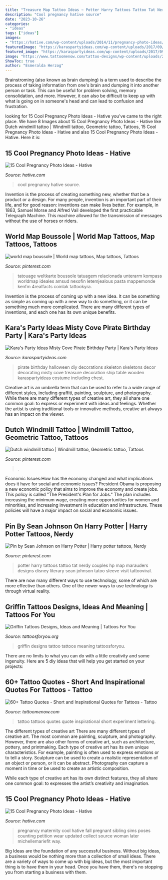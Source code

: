 ```yaml
---
title: "Treasure Map Tattoo Ideas ~ Potter Harry Tattoos Tattoo Tat Nerdy Couples Hp Map Marauders Designs Disney Literary Sean Johnson Tatoo Sleeve Visit Tattooviral"
description: "Cool pregnancy hative source"
date: "2023-10-26"
categories:
- "ideas"
tags: ["ideas"]
images:
- "https://hative.com/wp-content/uploads/2014/11/pregnancy-photo-ideas/7-cool-pregnancy-photo-ideas.jpg"
featuredImage: "https://karaspartyideas.com/wp-content/uploads/2017/09/Skeleton_9806.jpg"
featured_image: "https://karaspartyideas.com/wp-content/uploads/2017/09/Skeleton_9806.jpg"
image: "https://www.tattoomenow.com/tattoo-designs/wp-content/uploads/2012/10/second_tattoo.jpg"
ShowToc: true
author: "Esmeralda Herzog"
---
```



Brainstroming (also known as brain dumping) is a term used to describe the process of taking information from one's brain and dumping it into another person or task. This can be useful for problem solving, memory consolidation, and more. However, it can also be difficult to keep up with what is going on in someone's head and can lead to confusion and frustration.

	

		
looking for 15 Cool Pregnancy Photo Ideas - Hative you've came to the right place. We have 8 Images about 15 Cool Pregnancy Photo Ideas - Hative like Dutch windmill tattoo | Windmill tattoo, Geometric tattoo, Tattoos, 15 Cool Pregnancy Photo Ideas - Hative and also 15 Cool Pregnancy Photo Ideas - Hative. Here it is:
		
    
## 15 Cool Pregnancy Photo Ideas - Hative

<img loading=lazy src="https://hative.com/wp-content/uploads/2014/11/pregnancy-photo-ideas/1-cool-pregnancy-photo-ideas.jpg" onerror="this.onerror=null;this.src='https://tse4.mm.bing.net/th?id=OIP.Zq2usCY7DqWq5RawFrYWKwHaLH&amp;pid=15.1';" alt="15 Cool Pregnancy Photo Ideas - Hative">

_Source: hative.com_

>cool pregnancy hative source. 

	

Invention is the process of creating something new, whether that be a product or a design. For many people, invention is an important part of their life, and for good reason: inventions can make lives better. For example, in 1863, Samuel Morse and Alfred Vail developed the first practicable Telegraph Machine. This machine allowed for the transmission of messages without the use of horses or riders.

    
## World Map Boussole | World Map Tattoos, Map Tattoos, Tattoos

<img loading=lazy src="https://i.pinimg.com/736x/f3/f8/bd/f3f8bdefcec483e362d858e028aef256.jpg" onerror="this.onerror=null;this.src='https://tse3.mm.bing.net/th?id=OIP.D9NvnS_wEKSbtDHLDmkOIAAAAA&amp;pid=15.1';" alt="world map boussole | World map tattoos, Map tattoos, Tattoos">

_Source: pinterest.com_

>tatouage weltkarte boussole tatuagem relacionada unterarm kompass worldmap ideales amsud nexofin letemjealous pasta mappemonde kenfm 4realfacts coinlak tattookyra. 

	

Invention is the process of coming up with a new idea. It can be something as simple as coming up with a new way to do something, or it can be something much more complicated. There are many different types of inventions, and each one has its own unique benefits.

    
## Kara&#039;s Party Ideas Misty Cove Pirate Birthday Party | Kara&#039;s Party Ideas

<img loading=lazy src="https://karaspartyideas.com/wp-content/uploads/2017/09/Skeleton_9806.jpg" onerror="this.onerror=null;this.src='https://tse1.mm.bing.net/th?id=OIP.Dj9NulYY_XMcD4nk62nu-AHaKX&amp;pid=15.1';" alt="Kara&#039;s Party Ideas Misty Cove Pirate Birthday Party | Kara&#039;s Party Ideas">

_Source: karaspartyideas.com_

>pirate birthday halloween diy decorations skeleton skeletons decor decorating misty cove treasure decoration ship table wooden karaspartyideas costume including chest. 

	

Creative art is an umbrella term that can be used to refer to a wide range of different styles, including graffiti, painting, sculpture, and photography. While there are many different types of creative art, they all share one common goal: to express or experiment with ideas and feelings. Whether the artist is using traditional tools or innovative methods, creative art always has an impact on the viewer.

    
## Dutch Windmill Tattoo | Windmill Tattoo, Geometric Tattoo, Tattoos

<img loading=lazy src="https://i.pinimg.com/736x/53/75/de/5375de4d993ec6a7db03b4b72de1ae43--dutch-windmill-windmill-tattoo.jpg" onerror="this.onerror=null;this.src='https://tse1.mm.bing.net/th?id=OIP.L3s4WE0sT9f7cmfsilNazQHaJ3&amp;pid=15.1';" alt="Dutch windmill tattoo | Windmill tattoo, Geometric tattoo, Tattoos">

_Source: pinterest.com_

>. 

	

Economic Issues:How has the economy changed and what implications does it have for social and economic issues?
President Obama is proposing a new economic policy that aims to improve the economy and create jobs. This policy is called "The President's Plan for Jobs." The plan includes increasing the minimum wage, creating more opportunities for women and minorities, and increasing investment in education and infrastructure. These policies will have a major impact on social and economic issues.

    
## Pin By Sean Johnson On Harry Potter | Harry Potter Tattoos, Nerdy

<img loading=lazy src="https://i.pinimg.com/736x/88/d8/16/88d816b720525588adae6ffb6f43c3a7--marauders-map-brea.jpg" onerror="this.onerror=null;this.src='https://tse1.mm.bing.net/th?id=OIP.B5Co057F_FrDGh4zsIm59wDhEs&amp;pid=15.1';" alt="Pin by Sean Johnson on Harry Potter | Harry potter tattoos, Nerdy">

_Source: pinterest.com_

>potter harry tattoos tattoo tat nerdy couples hp map marauders designs disney literary sean johnson tatoo sleeve visit tattooviral. 

	

There are now many different ways to use technology, some of which are more effective than others. One of the newer ways to use technology is through virtual reality.

    
## Griffin Tattoos Designs, Ideas And Meaning | Tattoos For You

<img loading=lazy src="https://www.tattoosforyou.org/wp-content/uploads/2016/03/Griffin-Tattoo-Designs.jpg" onerror="this.onerror=null;this.src='https://tse1.mm.bing.net/th?id=OIP.FvEPy0qdhuJcE2oA9EsVrQHaJ4&amp;pid=15.1';" alt="Griffin Tattoos Designs, Ideas and Meaning | Tattoos For You">

_Source: tattoosforyou.org_

>griffin designs tattoo tattoos meaning tattoosforyou. 

	

There are no limits to what you can do with a little creativity and some ingenuity. Here are 5 diy ideas that will help you get started on your projects: 

    
## 60+ Tattoo Quotes - Short And Inspirational Quotes For Tattoos - Tattoo

<img loading=lazy src="https://www.tattoomenow.com/tattoo-designs/wp-content/uploads/2012/10/second_tattoo.jpg" onerror="this.onerror=null;this.src='https://tse1.mm.bing.net/th?id=OIP.WKav2TBFrhRb_EY-YO9aLwHaJ4&amp;pid=15.1';" alt="60+ Tattoo Quotes - Short and Inspirational Quotes for Tattoos - Tattoo">

_Source: tattoomenow.com_

>tattoo tattoos quotes quote inspirational short experiment lettering. 

	

The different types of creative art
There are many different types of creative art. The most common are painting, sculpture, and photography. However, there are also other forms of creative art, such as architecture, pottery, and printmaking.
Each type of creative art has its own unique characteristics. For example, painting is often used to express emotions or to tell a story. Sculpture can be used to create a realistic representation of an object or person, or it can be abstract. Photography can capture a moment in time or be used to create an artistic composition.

While each type of creative art has its own distinct features, they all share one common goal: to expresses the artist’s creativity and imagination.

    
## 15 Cool Pregnancy Photo Ideas - Hative

<img loading=lazy src="https://hative.com/wp-content/uploads/2014/11/pregnancy-photo-ideas/7-cool-pregnancy-photo-ideas.jpg" onerror="this.onerror=null;this.src='https://tse4.mm.bing.net/th?id=OIP.4LD72bU6nJ_gEpIry0L_8wHaLH&amp;pid=15.1';" alt="15 Cool Pregnancy Photo Ideas - Hative">

_Source: hative.com_

>pregnancy maternity cool hative fall pregnant sibling sims poses counting petition wear updated collect source woman later michellemariefit way. 

	

Big Ideas are the foundation of any successful business. Without big ideas, a business would be nothing more than a collection of small ideas. There are a variety of ways to come up with big ideas, but the most important thing is to have them in your head. Once you have them, there's no stopping you from starting a business with them.

